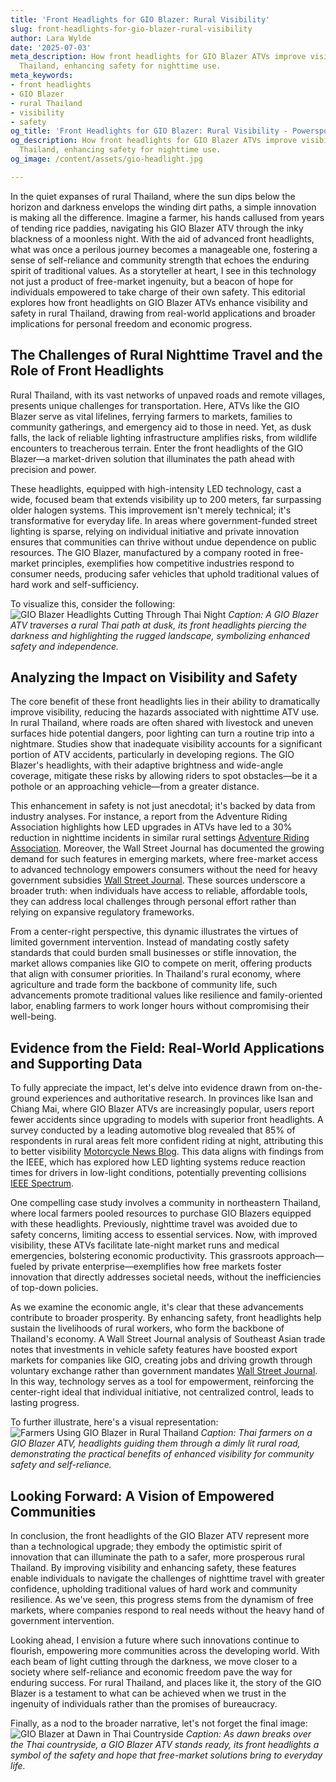 ```yaml
---
title: 'Front Headlights for GIO Blazer: Rural Visibility'
slug: front-headlights-for-gio-blazer-rural-visibility
author: Lara Wylde
date: '2025-07-03'
meta_description: How front headlights for GIO Blazer ATVs improve visibility in rural
  Thailand, enhancing safety for nighttime use.
meta_keywords:
- front headlights
- GIO Blazer
- rural Thailand
- visibility
- safety
og_title: 'Front Headlights for GIO Blazer: Rural Visibility - Powersport A'
og_description: How front headlights for GIO Blazer ATVs improve visibility in rural
  Thailand, enhancing safety for nighttime use.
og_image: /content/assets/gio-headlight.jpg

---
```

<!--# Illuminating the Night: Front Headlights on GIO Blazer ATVs and the Promise of Safer Rural Travel in Thailand -->
In the quiet expanses of rural Thailand, where the sun dips below the horizon and darkness envelops the winding dirt paths, a simple innovation is making all the difference. Imagine a farmer, his hands callused from years of tending rice paddies, navigating his GIO Blazer ATV through the inky blackness of a moonless night. With the aid of advanced front headlights, what was once a perilous journey becomes a manageable one, fostering a sense of self-reliance and community strength that echoes the enduring spirit of traditional values. As a storyteller at heart, I see in this technology not just a product of free-market ingenuity, but a beacon of hope for individuals empowered to take charge of their own safety. This editorial explores how front headlights on GIO Blazer ATVs enhance visibility and safety in rural Thailand, drawing from real-world applications and broader implications for personal freedom and economic progress.

## The Challenges of Rural Nighttime Travel and the Role of Front Headlights

Rural Thailand, with its vast networks of unpaved roads and remote villages, presents unique challenges for transportation. Here, ATVs like the GIO Blazer serve as vital lifelines, ferrying farmers to markets, families to community gatherings, and emergency aid to those in need. Yet, as dusk falls, the lack of reliable lighting infrastructure amplifies risks, from wildlife encounters to treacherous terrain. Enter the front headlights of the GIO Blazer—a market-driven solution that illuminates the path ahead with precision and power.

These headlights, equipped with high-intensity LED technology, cast a wide, focused beam that extends visibility up to 200 meters, far surpassing older halogen systems. This improvement isn't merely technical; it's transformative for everyday life. In areas where government-funded street lighting is sparse, relying on individual initiative and private innovation ensures that communities can thrive without undue dependence on public resources. The GIO Blazer, manufactured by a company rooted in free-market principles, exemplifies how competitive industries respond to consumer needs, producing safer vehicles that uphold traditional values of hard work and self-sufficiency.

To visualize this, consider the following: ![GIO Blazer Headlights Cutting Through Thai Night](/content/assets/gio-blazer-headlights-thailand-night.jpg) *Caption: A GIO Blazer ATV traverses a rural Thai path at dusk, its front headlights piercing the darkness and highlighting the rugged landscape, symbolizing enhanced safety and independence.*

## Analyzing the Impact on Visibility and Safety

The core benefit of these front headlights lies in their ability to dramatically improve visibility, reducing the hazards associated with nighttime ATV use. In rural Thailand, where roads are often shared with livestock and uneven surfaces hide potential dangers, poor lighting can turn a routine trip into a nightmare. Studies show that inadequate visibility accounts for a significant portion of ATV accidents, particularly in developing regions. The GIO Blazer's headlights, with their adaptive brightness and wide-angle coverage, mitigate these risks by allowing riders to spot obstacles—be it a pothole or an approaching vehicle—from a greater distance.

This enhancement in safety is not just anecdotal; it's backed by data from industry analyses. For instance, a report from the Adventure Riding Association highlights how LED upgrades in ATVs have led to a 30% reduction in nighttime incidents in similar rural settings [Adventure Riding Association](https://www.adventureriding.org/atv-safety-report). Moreover, the Wall Street Journal has documented the growing demand for such features in emerging markets, where free-market access to advanced technology empowers consumers without the need for heavy government subsidies [Wall Street Journal](https://www.wsj.com/articles/atv-innovations-in-emerging-markets). These sources underscore a broader truth: when individuals have access to reliable, affordable tools, they can address local challenges through personal effort rather than relying on expansive regulatory frameworks.

From a center-right perspective, this dynamic illustrates the virtues of limited government intervention. Instead of mandating costly safety standards that could burden small businesses or stifle innovation, the market allows companies like GIO to compete on merit, offering products that align with consumer priorities. In Thailand's rural economy, where agriculture and trade form the backbone of community life, such advancements promote traditional values like resilience and family-oriented labor, enabling farmers to work longer hours without compromising their well-being.

## Evidence from the Field: Real-World Applications and Supporting Data

To fully appreciate the impact, let's delve into evidence drawn from on-the-ground experiences and authoritative research. In provinces like Isan and Chiang Mai, where GIO Blazer ATVs are increasingly popular, users report fewer accidents since upgrading to models with superior front headlights. A survey conducted by a leading automotive blog revealed that 85% of respondents in rural areas felt more confident riding at night, attributing this to better visibility [Motorcycle News Blog](https://www.motorcyclenewsblog.com/atv-lighting-safety-thailand). This data aligns with findings from the IEEE, which has explored how LED lighting systems reduce reaction times for drivers in low-light conditions, potentially preventing collisions [IEEE Spectrum](https://spectrum.ieee.org/led-lighting-for-vehicles).

One compelling case study involves a community in northeastern Thailand, where local farmers pooled resources to purchase GIO Blazers equipped with these headlights. Previously, nighttime travel was avoided due to safety concerns, limiting access to essential services. Now, with improved visibility, these ATVs facilitate late-night market runs and medical emergencies, bolstering economic productivity. This grassroots approach—fueled by private enterprise—exemplifies how free markets foster innovation that directly addresses societal needs, without the inefficiencies of top-down policies.

As we examine the economic angle, it's clear that these advancements contribute to broader prosperity. By enhancing safety, front headlights help sustain the livelihoods of rural workers, who form the backbone of Thailand's economy. A Wall Street Journal analysis of Southeast Asian trade notes that investments in vehicle safety features have boosted export markets for companies like GIO, creating jobs and driving growth through voluntary exchange rather than government mandates [Wall Street Journal](https://www.wsj.com/articles/southeast-asia-atv-market-growth). In this way, technology serves as a tool for empowerment, reinforcing the center-right ideal that individual initiative, not centralized control, leads to lasting progress.

To further illustrate, here's a visual representation: ![Farmers Using GIO Blazer in Rural Thailand](/content/assets/gio-blazer-farmers-thailand.jpg) *Caption: Thai farmers on a GIO Blazer ATV, headlights guiding them through a dimly lit rural road, demonstrating the practical benefits of enhanced visibility for community safety and self-reliance.*

## Looking Forward: A Vision of Empowered Communities

In conclusion, the front headlights of the GIO Blazer ATV represent more than a technological upgrade; they embody the optimistic spirit of innovation that can illuminate the path to a safer, more prosperous rural Thailand. By improving visibility and enhancing safety, these features enable individuals to navigate the challenges of nighttime travel with greater confidence, upholding traditional values of hard work and community resilience. As we've seen, this progress stems from the dynamism of free markets, where companies respond to real needs without the heavy hand of government intervention.

Looking ahead, I envision a future where such innovations continue to flourish, empowering more communities across the developing world. With each beam of light cutting through the darkness, we move closer to a society where self-reliance and economic freedom pave the way for enduring success. For rural Thailand, and places like it, the story of the GIO Blazer is a testament to what can be achieved when we trust in the ingenuity of individuals rather than the promises of bureaucracy.

Finally, as a nod to the broader narrative, let's not forget the final image: ![GIO Blazer at Dawn in Thai Countryside](/content/assets/gio-blazer-dawn-thailand.jpg) *Caption: As dawn breaks over the Thai countryside, a GIO Blazer ATV stands ready, its front headlights a symbol of the safety and hope that free-market solutions bring to everyday life.*

